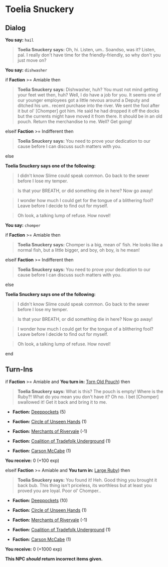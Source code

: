 # Toelia Snuckery
## Dialog

**You say:** `hail`



>**Toelia Snuckery says:** Oh, hi.  Listen, um.. Soandso, was it?  Listen, pal.  I really don't have time for the friendly-friendly, so why don't you just move on?

**You say:** `dishwasher`



if **Faction** >= Amiable then



>**Toelia Snuckery says:** Dishwasher, huh?  You must not mind getting your feet wet then, huh?  Well, I do have a job for you.  It seems one of our younger employees got a little nevous around a Deputy and ditched his um..  recent purchase into the river.  We sent the fool after it but ol' [Chomper] got him.  He said he had dropped it off the docks but the currents might have moved it from there.  It should be in an old pouch.  Return the merchandise to me.  Well?  Get going!


elseif **Faction** >= Indifferent then



>**Toelia Snuckery says:** You need to prove your dedication to our cause before I can discuss such matters with you.


else



**Toelia Snuckery says one of the following:**

>I didn't know Slime could speak common. Go back to the sewer before I lose my temper.

>Is that your BREATH, or did something die in here? Now go away!

>I wonder how much I could get for the tongue of a blithering fool? Leave before I decide to find out for myself.

>Oh look, a talking lump of refuse.  How novel!



**You say:** `chomper`



if **Faction** >= Amiable then




>**Toelia Snuckery says:** Chomper is a big, mean ol' fish.  He looks like a normal fish, but a little bigger, and boy, oh boy, is he mean!




elseif **Faction** >= Indifferent then



>**Toelia Snuckery says:** You need to prove your dedication to our cause before I can discuss such matters with you.


else



**Toelia Snuckery says one of the following:**

>I didn't know Slime could speak common. Go back to the sewer before I lose my temper.

>Is that your BREATH, or did something die in here? Now go away!

>I wonder how much I could get for the tongue of a blithering fool? Leave before I decide to find out for myself.

>Oh look, a talking lump of refuse.  How novel!


end

## Turn-Ins




if **Faction** >= Amiable and  **You turn in:** [Torn Old Pouch](/item/13785)) then 


>**Toelia Snuckery says:** What is this? The pouch is empty!  Where is the Ruby?! What do you mean you don't have it? Oh no. I bet [Chomper] swallowed it! Get it back and bring it to me.





* __Faction:__ [Deeppockets](/faction/241) (5)


* __Faction:__ [Circle of Unseen Hands](/faction/223) (1)


* __Faction:__ [Merchants of Rivervale](/faction/292) (-1)


* __Faction:__ [Coalition of Tradefolk Underground](/faction/336) (1)


* __Faction:__ [Carson McCabe](/faction/329) (1)


 **You receive:** 0 (+100 exp)

elseif **Faction** >= Amiable and  **You turn in:** [Large Ruby](/item/13786)) then 


>**Toelia Snuckery says:** You found it! Heh. Good thing you brought it back bub. This thing isn't priceless, its worthless but at least you proved you are loyal. Poor ol' Chomper..





* __Faction:__ [Deeppockets](/faction/241) (10)


* __Faction:__ [Circle of Unseen Hands](/faction/223) (1)


* __Faction:__ [Merchants of Rivervale](/faction/292) (-1)


* __Faction:__ [Coalition of Tradefolk Underground](/faction/336) (1)


* __Faction:__ [Carson McCabe](/faction/329) (1)


 **You receive:** 0 (+1000 exp)

**This NPC *should* return incorrect items given.**



